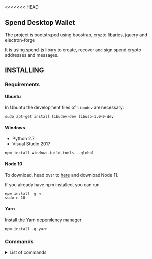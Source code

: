 <<<<<<< HEAD
## Spend Desktop Wallet

The project is bootstraped using boostrap, crypto libaries, jquery and electron-forge

It is using spend-js libary to create, recover and sign spend crypto addresses and messages. 

## INSTALLING
### Requirements

#### Ubuntu
In Ubuntu the development files of `libudev` are necessary:
```
sudo apt-get install libudev-dev libusb-1.0-0-dev
```

#### Windows
- Python 2.7
- Visual Studio 2017

``` npm install windows-build-tools --global ```

#### Node 10
To download, head over to [here](https://nodejs.org/en/) and download Node 11.

If you already have npm installed, you can run
```
npm install -g n
sudo n 10
```

#### Yarn
Install the Yarn dependency manager
```
npm install -g yarn
```

### Commands

<details><summary>List of commands</summary>

``` bash
### Install dependencies
yarn install

### Execute the application. Making changes in the code, updates the application (hot reloading).
yarn start

### Build electron application for production (Current OS)
yarn make

## Security

If you discover a security vulnerability within this project, please send an e-mail to chain@spend.org. All security vulnerabilities will be promptly addressed.

s)

## License

[MIT](LICENSE) © [SPEND](https://spend.org)
=======
# Desktop-Wallet
Spendchain Desktop Wallet for Windows &amp; MacOS
>>>>>>> 8a9fbe9f4bfbf0ce51164fc40ee37c41f6e7d041

